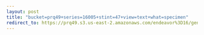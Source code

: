 ```yaml
---
layout: post
title: "bucket=prq49+series=16005+stint=47+view=text+what=specimen"
redirect_to: https://prq49.s3.us-east-2.amazonaws.com/endeavor%3D16/genomes/stage%3D0%2Bwhat%3Dgenerated/stint%3D47/series%3D16005/a%3Dgenome%2Bcriteria%3Dabundance%2Bmorph%3Dwildtype%2Bproc%3D0%2Bseries%3D16005%2Bstint%3D47%2Bthread%3D0%2Bvariation%3Dmaster%2Bext%3D.json.gz
---
```

